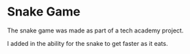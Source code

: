 # Snake Game

The snake game was made as part of a tech academy project. 

I added in the ability for the snake to get faster as it eats. 
 
